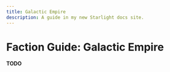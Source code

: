 ```yaml
---
title: Galactic Empire
description: A guide in my new Starlight docs site.
---
```


# Faction Guide: Galactic Empire

**TODO**